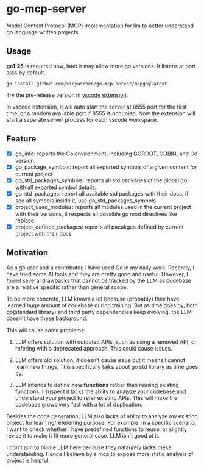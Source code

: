 # go-mcp-server

Model Context Protocol (MCP) implementation for llm to better understand go language written projects.

## Usage

**go1.25** is required now, later it may allow more go versions. It listens at port `8555` by default.

```
go install github.com/xieyuschen/go-mcp-server/mcpgo@latest
```

Try the pre-release version in [vscode extension](https://marketplace.visualstudio.com/items?itemName=go-mcp-server.go-mcp-server).

In vscode extension, it will auto start the server at 8555 port for the first time, or a random available port if 8555 is occupied. Now the extension will start a separate server process for each vscode workspace.

## Feature

- [x] go_info: reports the Go environment, including GOROOT, GOBIN, and Go version.
- [x] go_package_symbols: report all exported symbols of a given content for current project
- [x] go_std_packages_symbols: reports all std packages of the global go with all exported symbol details.
- [x] go_std_packages: report all available std packages with their docs, if see all symbols inside it, use go_std_packages_symbols
- [x] project_used_modules: reports all modules used in the current project with their versions, it respects all possible go mod directives like replace.
- [x] project_defined_packages: reports all pacakges defined by current project with their docs

## Motivation

As a go user and a contributor, I have used Go in my daily work. Recently, I have tried some AI tools and they are pretty good and useful.
However, I found several drawbacks that cannot be tracked by the LLM as codebase are a relative specific rather than general scope.

To be more concrete, LLM knows a lot because (probably) they have learned huge amount of codebase during training.
But as time goes by, both go(standard library) and third party dependencies keep evolving, the LLM doesn't have these background.

This will cause some problems:

1. LLM offers solution with outdated APIs, such as using a removed API, or refering with a deprecated approach. This could cause issues.

2. LLM offers old solution, it doesn't cause issue but it means I cannot learn new things. This specifically talks about go std library as time goes by.

3. LLM intends to define **new functions** rather than reusing existing functions. I suspect it lacks the ablity to analyze your codebase and understand your project to refer existing APIs. This will make the codebase grows very fast with a lot of duplication.

Besides the code generation, LLM also lacks of ablity to analyze my existing project for learning/referening purpose. For example, in a specific scenario,
I want to check whether I have predefined functions to reuse, or slightly revise it to make it fit more general case. LLM isn't good at it.

I don't aim to blame LLM here because they nataurely lacks these understanding. Hence I believe by a mcp to expose more static analysis of project is helpful.

